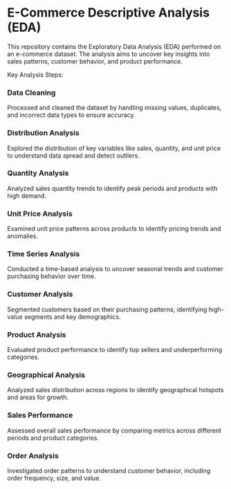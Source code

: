 
# E-Commerce Descriptive Analysis (EDA)

This repository contains the Exploratory Data Analysis (EDA) performed on an e-commerce dataset. The analysis aims 
to uncover key insights into sales patterns, customer behavior, and product performance.

Key Analysis Steps:

### Data Cleaning
 Processed and cleaned the dataset by handling missing values, duplicates, and incorrect data types to ensure accuracy.

### Distribution Analysis
 Explored the distribution of key variables like sales, quantity, and unit price to understand data spread and detect outliers.

### Quantity Analysis
 Analyzed sales quantity trends to identify peak periods and products with high demand.

### Unit Price Analysis
 Examined unit price patterns across products to identify pricing trends and anomalies.

### Time Series Analysis
 Conducted a time-based analysis to uncover seasonal trends and customer purchasing behavior over time.

### Customer Analysis
 Segmented customers based on their purchasing patterns, identifying high-value segments and key demographics.

### Product Analysis
 Evaluated product performance to identify top sellers and underperforming categories.
 
### Geographical Analysis
 Analyzed sales distribution across regions to identify geographical hotspots and areas for growth.

### Sales Performance
 Assessed overall sales performance by comparing metrics across different periods and product categories.

### Order Analysis
 Investigated order patterns to understand customer behavior, including order frequency, size, and value.


